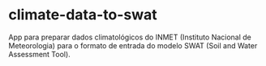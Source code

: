 # climate-data-to-swat
App para preparar dados climatológicos do INMET (Instituto Nacional de Meteorologia) para o formato de entrada do modelo SWAT (Soil and Water Assessment Tool).
